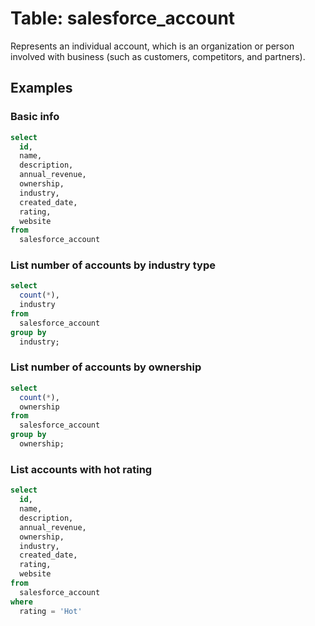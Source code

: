 # Table: salesforce_account

Represents an individual account, which is an organization or person involved with business (such as customers, competitors, and partners).

## Examples

### Basic info

```sql
select
  id,
  name,
  description,
  annual_revenue,
  ownership,
  industry,
  created_date,
  rating,
  website
from
  salesforce_account
```

### List number of accounts by industry type

```sql
select
  count(*),
  industry
from
  salesforce_account
group by
  industry;
```

### List number of accounts by ownership

```sql
select
  count(*),
  ownership
from
  salesforce_account
group by
  ownership;
```

### List accounts with hot rating

```sql
select
  id,
  name,
  description,
  annual_revenue,
  ownership,
  industry,
  created_date,
  rating,
  website
from
  salesforce_account
where
  rating = 'Hot'
```
